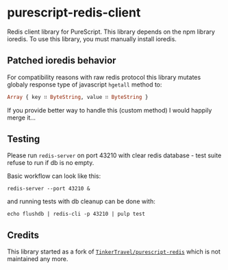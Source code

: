 # purescript-redis-client

Redis client library for PureScript. This library depends on the npm library
ioredis. To use this library, you must manually install ioredis.

## Patched ioredis behavior

For compatibility reasons with raw redis protocol this library mutates globaly response type of javascript `hgetall` method to:

``` purescript
Array { key ∷ ByteString, value ∷ ByteString }
```

If you provide better way to handle this (custom method) I would happily merge it...

## Testing

Please run `redis-server` on port 43210 with clear redis database - test suite refuse to run if db is no empty.

Basic workflow can look like this:

```shell
redis-server --port 43210 &
```

and running tests with db cleanup can be done with:

```shell
echo flushdb | redis-cli -p 43210 | pulp test
```

## Credits

This library started as a fork of [`TinkerTravel/purescript-redis`](https://github.com/TinkerTravel/purescript-redis) which is not maintained any more.
